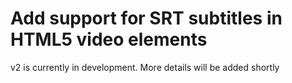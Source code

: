 # Add support for SRT subtitles in HTML5 video elements

v2 is currently in development. More details will be added shortly